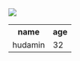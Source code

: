 <img src="./a.png">

<table>
<tr>
<th>name</th>
<th>age</th>
</tr>
<tr>
<td>hudamin</td>
<td>32</td>
</tr>
</table>
